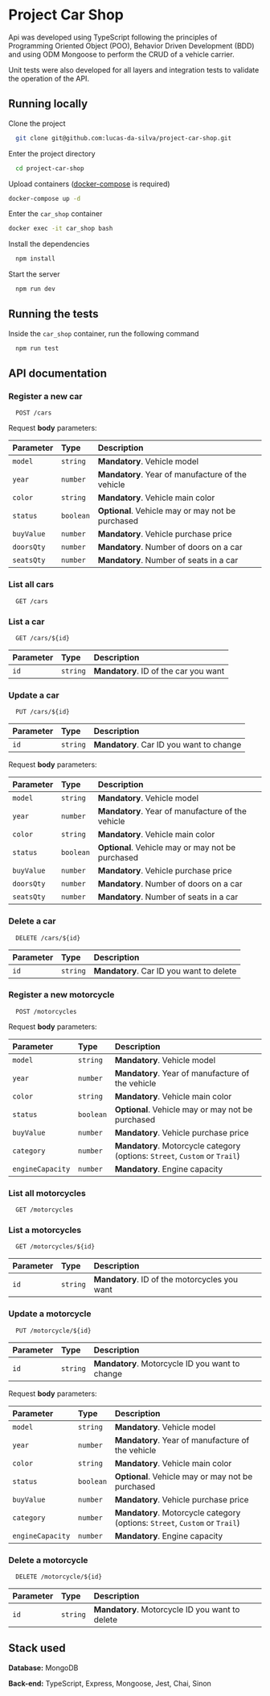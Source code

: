 # Project Car Shop

Api was developed using TypeScript following the principles of Programming Oriented Object (POO), Behavior Driven Development (BDD) and using ODM Mongoose to perform the CRUD of a vehicle carrier.

Unit tests were also developed for all layers and integration tests to validate the operation of the API.
## Running locally

Clone the project

```bash
  git clone git@github.com:lucas-da-silva/project-car-shop.git
```

Enter the project directory

```bash
  cd project-car-shop
```

Upload containers ([docker-compose](https://docs.docker.com/compose/install/) is required)

```bash
docker-compose up -d
```

Enter the `car_shop` container


```bash
docker exec -it car_shop bash
```

Install the dependencies

```bash
  npm install
```

Start the server

```bash
  npm run dev
```


## Running the tests

Inside the `car_shop` container, run the following command

```bash
  npm run test
```


## API documentation

### Register a new car

```http
  POST /cars
```

Request **body** parameters:

| Parameter  | Type      | Description                                       |
| :--------- | :-------- | :------------------------------------------------ |
| `model`    | `string`  | **Mandatory**. Vehicle model                      |
| `year`     | `number`  | **Mandatory**. Year of manufacture of the vehicle |
| `color`    | `string`  | **Mandatory**. Vehicle main color                 |
| `status`   | `boolean` | **Optional**. Vehicle may or may not be purchased |
| `buyValue` | `number`  | **Mandatory**. Vehicle purchase price             |
| `doorsQty` | `number`  | **Mandatory**. Number of doors on a car           |
| `seatsQty` | `number`  | **Mandatory**. Number of seats in a car           |

### List all cars

```http
  GET /cars
```

### List a car

```http
  GET /cars/${id}
```

| Parameter | Type     | Description                           |
| :-------- | :------- | :------------------------------------ |
| `id`      | `string` | **Mandatory**. ID of the car you want |

### Update a car

```http
  PUT /cars/${id}
```

| Parameter | Type     | Description                              |
| :-------- | :------- | :--------------------------------------- |
| `id`      | `string` | **Mandatory**. Car ID you want to change |

Request **body** parameters:

| Parameter  | Type      | Description                                       |
| :--------- | :-------- | :------------------------------------------------ |
| `model`    | `string`  | **Mandatory**. Vehicle model                      |
| `year`     | `number`  | **Mandatory**. Year of manufacture of the vehicle |
| `color`    | `string`  | **Mandatory**. Vehicle main color                 |
| `status`   | `boolean` | **Optional**. Vehicle may or may not be purchased |
| `buyValue` | `number`  | **Mandatory**. Vehicle purchase price             |
| `doorsQty` | `number`  | **Mandatory**. Number of doors on a car           |
| `seatsQty` | `number`  | **Mandatory**. Number of seats in a car           |

### Delete a car

```http
  DELETE /cars/${id}
```

| Parameter | Type     | Description                              |
| :-------- | :------- | :--------------------------------------- |
| `id`      | `string` | **Mandatory**. Car ID you want to delete |

### Register a new motorcycle

```http
  POST /motorcycles
```

Request **body** parameters:

| Parameter        | Type      | Description                                                                 |
| :--------------- | :-------- | :-------------------------------------------------------------------------- |
| `model`          | `string`  | **Mandatory**. Vehicle model                                                |
| `year`           | `number`  | **Mandatory**. Year of manufacture of the vehicle                           |
| `color`          | `string`  | **Mandatory**. Vehicle main color                                           |
| `status`         | `boolean` | **Optional**. Vehicle may or may not be purchased                           |
| `buyValue`       | `number`  | **Mandatory**. Vehicle purchase price                                       |
| `category`       | `number`  | **Mandatory**. Motorcycle category (options: `Street`, `Custom` or `Trail`) |
| `engineCapacity` | `number`  | **Mandatory**. Engine capacity                                              |

### List all motorcycles

```http
  GET /motorcycles
```

### List a motorcycles

```http
  GET /motorcycles/${id}
```

| Parameter | Type     | Description                                   |
| :-------- | :------- | :-------------------------------------------- |
| `id`      | `string` | **Mandatory**. ID of the motorcycles you want |


### Update a motorcycle

```http
  PUT /motorcycle/${id}
```

| Parameter | Type     | Description                              |
| :-------- | :------- | :--------------------------------------- |
| `id`      | `string` | **Mandatory**. Motorcycle ID you want to change |

Request **body** parameters:

| Parameter        | Type      | Description                                                                 |
| :--------------- | :-------- | :-------------------------------------------------------------------------- |
| `model`          | `string`  | **Mandatory**. Vehicle model                                                |
| `year`           | `number`  | **Mandatory**. Year of manufacture of the vehicle                           |
| `color`          | `string`  | **Mandatory**. Vehicle main color                                           |
| `status`         | `boolean` | **Optional**. Vehicle may or may not be purchased                           |
| `buyValue`       | `number`  | **Mandatory**. Vehicle purchase price                                       |
| `category`       | `number`  | **Mandatory**. Motorcycle category (options: `Street`, `Custom` or `Trail`) |
| `engineCapacity` | `number`  | **Mandatory**. Engine capacity                                              |

### Delete a motorcycle

```http
  DELETE /motorcycle/${id}
```

| Parameter | Type     | Description                              |
| :-------- | :------- | :--------------------------------------- |
| `id`      | `string` | **Mandatory**. Motorcycle ID you want to delete |

## Stack used

**Database:** MongoDB

**Back-end:** TypeScript, Express, Mongoose, Jest, Chai, Sinon

